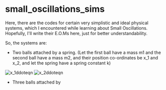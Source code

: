 # small_oscillations_sims

Here, there are the codes for certain very simplistic and ideal physical systems, which I encountered while learning about Small Oscillations. 
Hopefully, I'll write their E.O.Ms here, just for better understandability.

So, the systems are:
- Two balls attached by a spring. (Let the first ball have a mass m1 and the second ball have a mass m2, and their position co-ordinates be x_1 and x_2, and let the spring have a spring constant k)

![x_1ddoteqn](https://latex.codecogs.com/gif.latex?\ddot{x}_1=\dfrac{-k}{m_1}((x_1&space;-&space;x_{01})&space;-&space;(x_2-x_{02})))
![x_2ddoteqn](https://latex.codecogs.com/gif.latex?\ddot{x}_1=\dfrac{k}{m_1}((x_2&space;-&space;x_{02})&space;-&space;(x_1-x_{01})))

- Three balls attached by 
